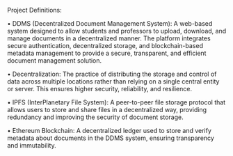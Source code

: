 Project Definitions:

•	DDMS (Decentralized Document Management System):
A web-based system designed to allow students and professors to upload, download, and manage documents in a decentralized manner. The platform integrates secure authentication, decentralized storage, and blockchain-based metadata management to provide a secure, transparent, and efficient document management solution.

•	Decentralization:
The practice of distributing the storage and control of data across multiple locations rather than relying on a single central entity or server. This ensures higher security, reliability, and resilience.

•	IPFS (InterPlanetary File System):
A peer-to-peer file storage protocol that allows users to store and share files in a decentralized way, providing redundancy and improving the security of document storage.

•	Ethereum Blockchain:
A decentralized ledger used to store and verify metadata about documents in the DDMS system, ensuring transparency and immutability.
